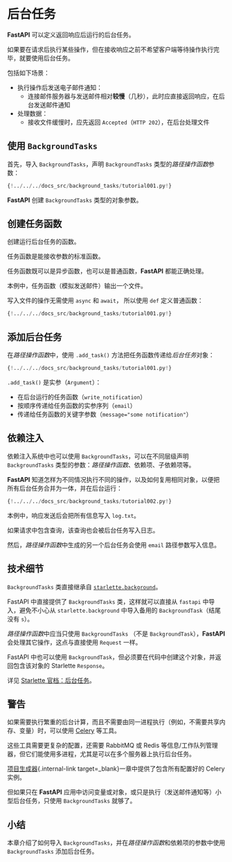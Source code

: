# 后台任务

**FastAPI** 可以定义返回响应后运行的后台任务。

如果要在请求后执行某些操作，但在接收响应之前不希望客户端等待操作执行完毕，就要使用后台任务。

包括如下场景：

* 执行操作后发送电子邮件通知：
    * 连接邮件服务器与发送邮件相对**较慢**（几秒），此时应直接返回响应，在后台发送邮件通知
* 处理数据：
    * 接收文件缓慢时，应先返回 `Accepted`（`HTTP 202`），在后台处理文件

## 使用 `BackgroundTasks`

首先，导入 `BackgroundTasks`，声明 `BackgroundTasks` 类型的*路径操作函数*参数：

```Python hl_lines="1  13"
{!../../../docs_src/background_tasks/tutorial001.py!}
```

**FastAPI** 创建 `BackgroundTasks` 类型的对象参数。

## 创建任务函数

创建运行后台任务的函数。

任务函数是能接收参数的标准函数。

任务函数既可以是异步函数，也可以是普通函数，**FastAPI** 都能正确处理。

本例中，任务函数（模拟发送邮件）输出一个文件。

写入文件的操作无需使用 `async` 和 `await`， 所以使用 `def` 定义普通函数：

```Python hl_lines="6-9"
{!../../../docs_src/background_tasks/tutorial001.py!}
```

## 添加后台任务

在*路径操作函数*中，使用 `.add_task()` 方法把任务函数传递给*后台任务*对象：

```Python hl_lines="14"
{!../../../docs_src/background_tasks/tutorial001.py!}
```

`.add_task()` 是实参（`Argument`）：

* 在后台运行的任务函数（`write_notification`）
* 按顺序传递给任务函数的实参序列（`email`）
* 传递给任务函数的关键字参数（`message="some notification"`）

## 依赖注入

依赖注入系统中也可以使用 `BackgroundTasks`，可以在不同层级声明 `BackgroundTasks` 类型的参数：*路径操作函数*、依赖项、子依赖项等。

**FastAPI** 知道怎样为不同情况执行不同的操作，以及如何复用相同对象，以便把所有后台任务合并为一体，并在后台运行：

```Python hl_lines="13  15  22  25"
{!../../../docs_src/background_tasks/tutorial002.py!}
```

本例中，响应发送后会把所有信息写入 `log.txt`。

如果请求中包含查询，该查询也会被后台任务写入日志。

然后，*路径操作函数*中生成的另一个后台任务会使用 `email` 路径参数写入信息。

## 技术细节

`BackgroundTasks` 类直接继承自 <a href="https://www.starlette.io/background/" class="external-link" target="_blank">`starlette.background`</a>。

FastAPI 中直接提供了 `BackgroundTasks` 类，这样就可以直接从 `fastapi` 中导入，避免不小心从 `starlette.background` 中导入备用的 `BackgroundTask`（结尾没有 `s`）。

*路径操作函数*中应当只使用 `BackgroundTasks` （不是 `BackgroundTask`），**FastAPI** 会处理其它操作，这点与直接使用 `Request` 一样。

FastAPI 中也可以使用 `BackgroundTask`，但必须要在代码中创建这个对象，并返回包含该对象的 Starlette `Response`。

详见  <a href="https://www.starlette.io/background/" class="external-link" target="_blank">Starlette 官档：后台任务</a>。

## 警告

如果需要执行繁重的后台计算，而且不需要由同一进程执行（例如，不需要共享内存、变量）时，可以使用 <a href="https://docs.celeryproject.org" class="external-link" target="_blank">Celery</a> 等工具。

这些工具需要更复杂的配置，还需要 RabbitMQ 或 Redis 等信息/工作队列管理器，但它们能使用多进程，尤其是可以在多个服务器上执行后台任务。

 [项目生成器](../project-generation.md){.internal-link target=_blank}一章中提供了包含所有配置好的 Celery 实例。

但如果只在 **FastAPI** 应用中访问变量或对象，或只是执行（发送邮件通知等）小型后台任务，只使用 `BackgroundTasks` 就够了。

## 小结

本章介绍了如何导入 `BackgroundTasks`，并在*路径操作函数*和依赖项的参数中使用 `BackgroundTasks` 添加后台任务。
